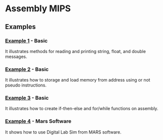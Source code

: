 # Assembly MIPS

## Examples

### [Example 1](./example1) - Basic
It illustrates methods for reading and printing string, float, and double messages.

### [Example 2](./example2) - Basic
It illustrates how to storage and load memory from address using or not pseudo instructions.

### [Example 3](./example3) - Basic
It illustrates how to create if-then-else and for/while functions on assembly.

### [Example 4](./example4) - Mars Software
It shows how to use Digital Lab Sim from MARS software.


